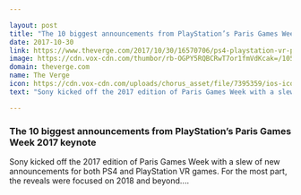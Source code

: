 ```yaml
---

layout: post
title: "The 10 biggest announcements from PlayStation’s Paris Games Week 2017 keynote"
date: 2017-10-30
link: https://www.theverge.com/2017/10/30/16570706/ps4-playstation-vr-paris-games-week-2017-announcements
image: https://cdn.vox-cdn.com/thumbor/rb-OGPY5RQBCRwT7or1fmVdKcak=/105x0:943x439/fit-in/1200x630/cdn.vox-cdn.com/uploads/chorus_asset/file/9567261/Screenshot_2017_10_30__12_12_PM.png
domain: theverge.com
name: The Verge
icon: https://cdn.vox-cdn.com/uploads/chorus_asset/file/7395359/ios-icon.0.png
text: "Sony kicked off the 2017 edition of Paris Games Week with a slew of new announcements for both PS4 and PlayStation VR games. For the most part, the reveals were focused on 2018 and beyond...."

---
```


### The 10 biggest announcements from PlayStation’s Paris Games Week 2017 keynote

Sony kicked off the 2017 edition of Paris Games Week with a slew of new announcements for both PS4 and PlayStation VR games. For the most part, the reveals were focused on 2018 and beyond....